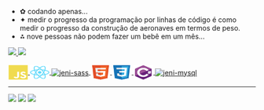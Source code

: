 
- ✿ codando apenas...
- ✦ medir o progresso da programação por linhas de código é como medir o progresso da construção de aeronaves em termos de peso.
- ⁂ nove pessoas não podem fazer um bebê em um mês...

 <a href="https://github.com/jennifxz">
  <img height="180em" src="https://github-readme-stats.vercel.app/api?username=jennifxz&show_icons=true&theme=jolly&include_all_commits=true&count_private=true"/>
  <img height="180em" src="https://github-readme-stats.vercel.app/api/top-langs/?username=jennifxz&layout=compact&langs_count=7&theme=jolly">
</div>

<div style="display: inline_block"><br>
  <img align="center" alt="jeni-Js" height="30" width="40" src="https://raw.githubusercontent.com/devicons/devicon/master/icons/javascript/javascript-plain.svg">

  <img align="center" alt="jeni-React" height="30" width="40" src="https://raw.githubusercontent.com/devicons/devicon/master/icons/react/react-original.svg">
  <img align="center" alt="jeni-sass" height="30" width="30" src="https://cdn-icons-png.flaticon.com/512/5968/5968358.png">
  <img align="center" alt="jeni-HTML" height="30" width="40" src="https://raw.githubusercontent.com/devicons/devicon/master/icons/html5/html5-original.svg">
  <img align="center" alt="jeni-CSS" height="30" width="40" src="https://raw.githubusercontent.com/devicons/devicon/master/icons/css3/css3-original.svg">
  <img align="center" alt="jeni-Csharp" height="30" width="40" src="https://raw.githubusercontent.com/devicons/devicon/master/icons/csharp/csharp-original.svg">
   <img align="center" alt="jeni-mysql" height="30" width="30" src="https://cdn-icons-png.flaticon.com/512/528/528260.png">

  
</div>
<hr>
<div> 
  <a href="https://instagram.com/peceguinho" target="_blank"><img src="https://img.shields.io/badge/-Instagram-%23E4405F?style=for-the-badge&logo=instagram&logoColor=white" target="_blank"></a>
  <a href = "mailto:jenniferoliveira362@gmail.com"><img src="https://img.shields.io/badge/-Gmail-%23333?style=for-the-badge&logo=gmail&logoColor=white" target="_blank"></a>
  <a href="https://www.linkedin.com/in/jennifer-oliveira-159932245/" target="_blank"><img src="https://img.shields.io/badge/-LinkedIn-%230077B5?style=for-the-badge&logo=linkedin&logoColor=white" target="_blank"></a> 
 

 
</div>

